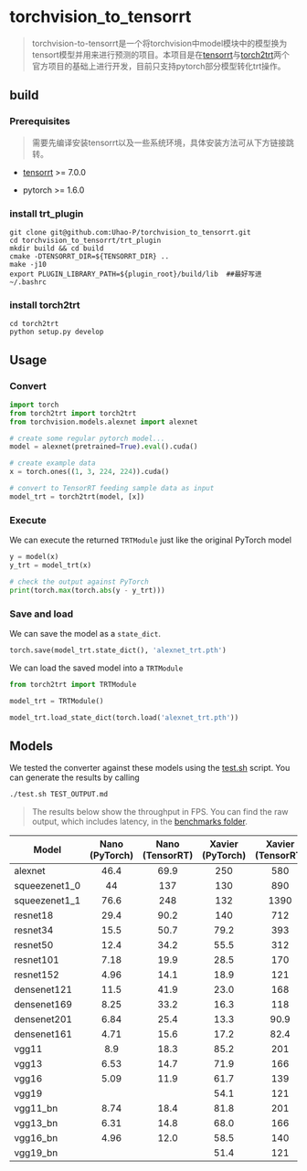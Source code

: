 # **torchvision_to_tensorrt**

> torchvision-to-tensorrt是一个将torchvision中model模块中的模型换为tensort模型并用来进行预测的项目。本项目是在[tensorrt](https://github.com/NVIDIA/TensorRT)与[torch2trt](https://github.com/NVIDIA-AI-IOT/torch2trt)两个官方项目的基础上进行开发，目前只支持pytorch部分模型转化trt操作。 



## build

### Prerequisites

> 需要先编译安装tensorrt以及一些系统环境，具体安装方法可从下方链接跳转。

+ [tensorrt](https://github.com/NVIDIA/TensorRT) >= 7.0.0

+ pytorch >= 1.6.0

### install trt_plugin

```shell
git clone git@github.com:Uhao-P/torchvision_to_tensorrt.git
cd torchvision_to_tensorrt/trt_plugin
mkdir build && cd build
cmake -DTENSORRT_DIR=${TENSORRT_DIR} ..
make -j10
export PLUGIN_LIBRARY_PATH=${plugin_root}/build/lib  ##最好写进 ~/.bashrc
```

### install torch2trt

```shell
cd torch2trt
python setup.py develop
```



## Usage

### Convert

```python
import torch
from torch2trt import torch2trt
from torchvision.models.alexnet import alexnet

# create some regular pytorch model...
model = alexnet(pretrained=True).eval().cuda()

# create example data
x = torch.ones((1, 3, 224, 224)).cuda()

# convert to TensorRT feeding sample data as input
model_trt = torch2trt(model, [x])
```

### Execute

We can execute the returned ``TRTModule`` just like the original PyTorch model

```python
y = model(x)
y_trt = model_trt(x)

# check the output against PyTorch
print(torch.max(torch.abs(y - y_trt)))
```

### Save and load

We can save the model as a ``state_dict``.

```python
torch.save(model_trt.state_dict(), 'alexnet_trt.pth')
```

We can load the saved model into a ``TRTModule``

```python
from torch2trt import TRTModule

model_trt = TRTModule()

model_trt.load_state_dict(torch.load('alexnet_trt.pth'))
```



## Models

We tested the converter against these models using the [test.sh](torch2trt/test.sh) script.  You can generate the results by calling

```bash
./test.sh TEST_OUTPUT.md
```

> The results below show the throughput in FPS.  You can find the raw output, which includes latency, in the [benchmarks folder](torch2trt/benchmarks).

| Model         | Nano (PyTorch) | Nano (TensorRT) | Xavier (PyTorch) | Xavier (TensorRT) |
| ------------- | :------------: | :-------------: | :--------------: | :---------------: |
| alexnet       |      46.4      |      69.9       |       250        |        580        |
| squeezenet1_0 |       44       |       137       |       130        |        890        |
| squeezenet1_1 |      76.6      |       248       |       132        |       1390        |
| resnet18      |      29.4      |      90.2       |       140        |        712        |
| resnet34      |      15.5      |      50.7       |       79.2       |        393        |
| resnet50      |      12.4      |      34.2       |       55.5       |        312        |
| resnet101     |      7.18      |      19.9       |       28.5       |        170        |
| resnet152     |      4.96      |      14.1       |       18.9       |        121        |
| densenet121   |      11.5      |      41.9       |       23.0       |        168        |
| densenet169   |      8.25      |      33.2       |       16.3       |        118        |
| densenet201   |      6.84      |      25.4       |       13.3       |       90.9        |
| densenet161   |      4.71      |      15.6       |       17.2       |       82.4        |
| vgg11         |      8.9       |      18.3       |       85.2       |        201        |
| vgg13         |      6.53      |      14.7       |       71.9       |        166        |
| vgg16         |      5.09      |      11.9       |       61.7       |        139        |
| vgg19         |                |                 |       54.1       |        121        |
| vgg11_bn      |      8.74      |      18.4       |       81.8       |        201        |
| vgg13_bn      |      6.31      |      14.8       |       68.0       |        166        |
| vgg16_bn      |      4.96      |      12.0       |       58.5       |        140        |
| vgg19_bn      |                |                 |       51.4       |        121        |

